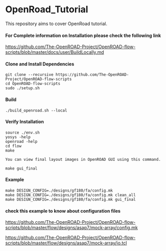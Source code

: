 # OpenRoad_Tutorial
This repository aims to cover OpenRoad tutorial.

#### For Complete information on Installation please check the following link

https://github.com/The-OpenROAD-Project/OpenROAD-flow-scripts/blob/master/docs/user/BuildLocally.md

#### Clone and Install Dependencies

```
git clone --recursive https://github.com/The-OpenROAD-Project/OpenROAD-flow-scripts
cd OpenROAD-flow-scripts
sudo ./setup.sh
```
#### Build

```
./build_openroad.sh --local
```

#### Verify Installation

```
source ./env.sh
yosys -help
openroad -help
cd flow
make

You can view final layout images in OpenROAD GUI using this command.

make gui_final
```
#### Example
```
make DESIGN_CONFIG=./designs/gf180/fa/config.mk
make DESIGN_CONFIG=./designs/gf180/fa/config.mk clean_all
make DESIGN_CONFIG=./designs/gf180/fa/config.mk gui_final
```

#### check this example to know about configuration files

https://github.com/The-OpenROAD-Project/OpenROAD-flow-scripts/blob/master/flow/designs/asap7/mock-array/config.mk

https://github.com/The-OpenROAD-Project/OpenROAD-flow-scripts/blob/master/flow/designs/asap7/mock-array/io.tcl
